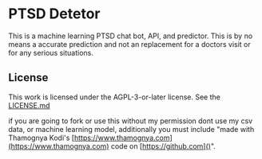 # PTSD Detetor

This is a machine learning PTSD chat bot, API, and predictor. This is by no means a accurate prediction and not an replacement for a doctors visit or for any serious situations.

## License

This work is licensed under the AGPL-3-or-later license. See the [LICENSE.md](./LICENSE.md)

if you are going to fork or use this without my permission dont use my csv data, or machine learning model, additionally you must include "made with Thamognya Kodi's [https://www.thamognya.com](https://www.thamognya.com) code on [https://github.com]()".
